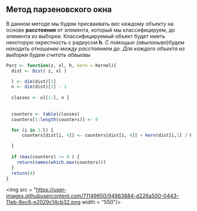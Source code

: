 ## Метод парзеновского окна ##

В данном методе мы будем присваивать вес каждому объекту на основе **расстояния** от элемента, который мы классифицируем, до элемента из выборки. Классифицируемый объект будет иметь некоторую окрестность с радиусом **h**. *С помощью (авылаоывл)будем находить отношение между расстоянием до. Для каждого объекта из выборки будем считать абвыавы*


``` r
Parz <- function(z, xl, h, kern = Kernel){
  dist <- Dist( z, xl )

  l <- dim(dist)[1]
  n <- dim(dist)[2] - 1
  
  classes <- xl[1:l, n ]
  
  
  counters <- table(classes)
  counters[1:length(counters)] <- 0  

  for (i in 1:l) {
      counters[dist[i, 4]] <- counters[dist[i, 4]] + kern(dist[i,1] / h)

  }
  
  if (max(counters) != 0 ) {
    return(names(which.max(counters)))
  }
  return(4)
}
```
<img src = "https://user-images.githubusercontent.com/71149650/94863884-d226a500-0443-11eb-8ec6-e2029c14cb32.png width = "550"/>
